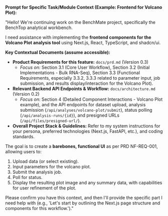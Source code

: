 **Prompt for Specific Task/Module Context (Example: Frontend for Volcano Plot):**

"Hello! We're continuing work on the BenchMate project, specifically the BenchTop analytical workbench.

I need assistance with implementing the **frontend components for the Volcano Plot analysis tool** using Next.js, React, TypeScript, and shadcn/ui.

**Key Contextual Documents (assume accessible):**
*   **Product Requirements for this feature:** `docs/prd.md` (Version 0.3)
    *   *Focus on:* Section 3.1 (Core User Workflow), Section 3.2 (Initial Implementations - Bulk RNA-Seq), Section 3.3 (Functional Requirements, especially 3.3.2, 3.3.3 related to parameter input, job submission, and results display/interaction for the Volcano Plot).
*   **Relevant Backend API Endpoints & Workflow:** `docs/architecture.md` (Version 0.2)
    *   *Focus on:* Section 4 (Detailed Component Interactions - Volcano Plot example), and the API endpoints for dataset upload, analysis submission (`/api/analyses/volcano-plot/submit`), status polling (`/api/analysis-runs/{id}`), and presigned URLs (`/api/files/presigned-url/`).
*   **Overall Project Stack & Guidelines:** Refer to my system instructions for your persona, preferred technologies (Next.js, FastAPI, etc.), and coding standards.

The goal is to create a **barebones, functional UI** as per PRD NF-REQ-001, allowing users to:
1.  Upload data (or select existing).
2.  Input parameters for the volcano plot.
3.  Submit the analysis job.
4.  Poll for status.
5.  Display the resulting plot image and any summary data, with capabilities for user refinement of the plot.

Please confirm you have this context, and then I'll provide the specific part I need help with (e.g., 'Let's start by outlining the Next.js page structure and components for this workflow.')."